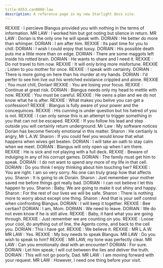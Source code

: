 ```yaml
---
title:0353.can0000-law
description: A reference page in my new Starlight docs site.
---
```

REXXIE : I percieve Blangus provided you with nothing in the terms of information.
MR LAW : I worked him but got noting but slience in return.
MR LAW : Dorian is the only one he will speak with.
DORIAN : He better do more than whimper.
DORIAN : I am after him.
REXXIE : Its past time for you to chill.
DORIAN : I wish I could enjoy that luxuy.
DORIAN : His possible death puts me a little more than on edge.
DORIAN : There are some maggots left inside his rotted brain.
DORIAN : He wants to share and I need it.
REXXIE : Do not travel to him now. 
REXXIE : It will only bring more misfortune.
REXXIE : Listen to you mother for once.
REXXIE : I speak with certainty.
DORIAN : There is more going on here than his murder at my hands.
DORIAN : I'd perfer to see him live out his wretched existance crippled and alone.
REXXIE : You must chill, Dorian!
REXXIE : You are losing your focus.
REXXIE : Continue at great risk.
DORIAN : Blangus needs only my head to mettle with now.
REXXIE : You must be careful.
REXXIE : He owns a plan and we do not know what he is after.
REXXIE : What makes you belive you can get a confession?
REXXIE : Blangus is fully aware of your power and the concequinces.
REXXIE : His cunning is under question but his hatred of you is not.
REXXIE : I can only sense this is an attempt to trigger something in you that can not be escaped.
REXXIE : If you follow his lead and step outside you will certainly return underground.
Mr Law : My software notices Dorian has become fiercely emotional in this matter.
Sharon : He certianly is angry, Mr L.A.W.
Sharon : If you could feel you would know that what happens when wives get beaten.
DORIAN : I will take an oath to stay calm when we meet.
DORIAN : Blangus will only open up when I am there.
REXXIE : He is sick and not playing with a full deck. 
REXXIE : Beware of indulging in any of his corrupt games.
DORIAN : The family must get him to speak. 
DORIAN : I do not want to spend any more of my life in that cell.
DORIAN : Do you think I enjoy thinking about him touching her?
REXXIE : You are right. I am so very sorry. No one can truly grasp how that affects you.
Sharon : It is going to ok Dorain.
Sharon : Just remember your mother saved me before things got really bad.
DORIAN : I can not believe I let this happen to you.
Sharon : Baby. We are going to make it out shiny and happy.
Sharon : For the rest of our lives we will be safe.
Sharon : There is nothing more to worry about except one thing.
Sharon : And that is your self control when confronting Blangus.
DORIAN : I will keep it together.
REXXIE : Bee certian?
DORIAN : I am, Mom.
DORIAN : We need to leave.
DORIAN : We do not even know if he is still alive.
REXXIE : Baby, it hard what you are going through.
REXXIE : Just remember we are counting on you.
REXXIE : Loose your cool, do anything out of line, the Agents come, and back to the cell you.
DORIAN : This i have got.
REXXIE : We believe it.
REXXIE : MR L.A.W.
MR LAW : Yes.
REXXIE : My boy needs to speak Blangus.
MR LAW : Do you wish to speak to him?
REXXIE : MR LAW, my tone was perfectly clear.
MR LAW : Can you emotionally deal with an encounter?
DORIAN : For sure.
DORIAN : Let him speak; I will cut between the lies and deliver the truth.
DORIAN : This will not go poorly, Dad.
MR LAW : I am moving forward with your request.
MR LAW : However, I need one thing before your visit.

